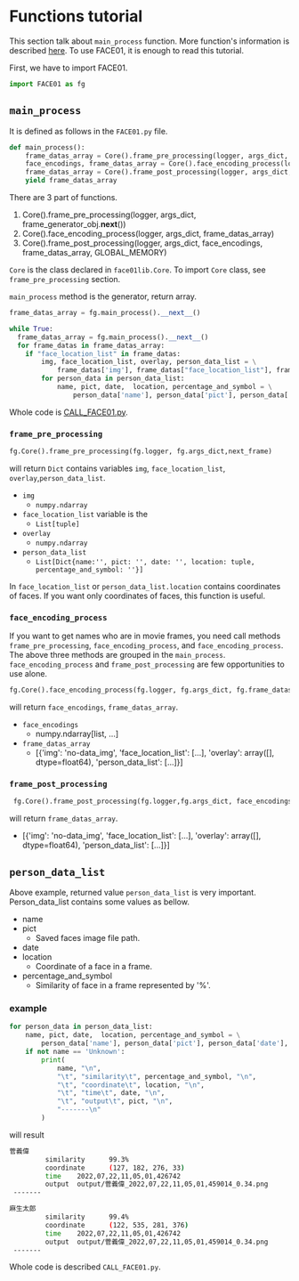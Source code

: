 # Functions tutorial
This section talk about `main_process` function.
More function's information is described [here](doc/../more_functions.md).
To use FACE01, it is enough to read this tutorial.

First, we have to import FACE01.
```python
import FACE01 as fg
```
## `main_process`
It is defined as follows in the `FACE01.py` file.
```python
def main_process():
    frame_datas_array = Core().frame_pre_processing(logger, args_dict, frame_generator_obj.__next__())
    face_encodings, frame_datas_array = Core().face_encoding_process(logger, args_dict, frame_datas_array)
    frame_datas_array = Core().frame_post_processing(logger, args_dict, face_encodings, frame_datas_array, GLOBAL_MEMORY)
    yield frame_datas_array
```
There are 3 part of functions.
1.  Core().frame_pre_processing(logger, args_dict, frame_generator_obj.__next__())
2.  Core().face_encoding_process(logger, args_dict, frame_datas_array)
3.  Core().frame_post_processing(logger, args_dict, face_encodings, frame_datas_array, GLOBAL_MEMORY)

`Core` is the class declared in `face01lib.Core`.
To import `Core` class, see `frame_pre_processing` section.

`main_process` method is the generator, return array.
```python
frame_datas_array = fg.main_process().__next__()
```
```python
while True:
  frame_datas_array = fg.main_process().__next__()
  for frame_datas in frame_datas_array:
    if "face_location_list" in frame_datas:
        img, face_location_list, overlay, person_data_list = \
            frame_datas['img'], frame_datas["face_location_list"], frame_datas["overlay"], frame_datas['person_data_list']
        for person_data in person_data_list:
            name, pict, date,  location, percentage_and_symbol = \
                person_data['name'], person_data['pict'], person_data['date'],  person_data['location'], person_data['percentage_and_symbol']
```
Whole code is [CALL_FACE01.py](../CALL_FACE01.py).


### `frame_pre_processing`
```python
fg.Core().frame_pre_processing(fg.logger, fg.args_dict,next_frame)
```
will return `Dict` contains variables `img`, `face_location_list`, `overlay`,`person_data_list`.
- `img`
  - `numpy.ndarray`
- `face_location_list` variable is the
  -  `List[tuple]`
- `overlay`
  - `numpy.ndarray`
- `person_data_list`
  - `List[Dict{name:'', pict: '', date: '', location: tuple, percentage_and_symbol: ''}]`

In `face_location_list` or `person_data_list.location` contains coordinates of faces. If you want only coordinates of faces, this function is useful.

### `face_encoding_process`
If you want to get names who are in movie frames, you need call methods `frame_pre_processing`, `face_encoding_process`, and `face_encoding_process`.
The above three methods are grouped in the `main_process`.
`face_encoding_process` and `frame_post_processing` are few opportunities to use alone.
```python
fg.Core().face_encoding_process(fg.logger, fg.args_dict, fg.frame_datas_array)
```
will return `face_encodings`, `frame_datas_array`.
- `face_encodings`
  - numpy.ndarray[list, ...]
- `frame_datas_array`
  - [{'img': 'no-data_img', 'face_location_list': [...], 'overlay': array([], dtype=float64), 'person_data_list': [...]}]

### `frame_post_processing`
```python
 fg.Core().frame_post_processing(fg.logger,fg.args_dict, face_encodings, frame_datas_array, fg.GLOBAL_MEMORY)
 ```
will return `frame_datas_array`.
- [{'img': 'no-data_img', 'face_location_list': [...], 'overlay': array([], dtype=float64), 'person_data_list': [...]}]

## `person_data_list`
Above example, returned value `person_data_list` is very important.
Person_data_list contains some values as bellow.
- name
- pict
  - Saved faces image file path.
- date
- location
  - Coordinate of a face in a frame.
- percentage_and_symbol
  - Similarity of face in a frame represented by '%'.

### example
```python
for person_data in person_data_list:
    name, pict, date,  location, percentage_and_symbol = \
        person_data['name'], person_data['pict'], person_data['date'],  person_data['location'], person_data['percentage_and_symbol']
    if not name == 'Unknown':
        print(
            name, "\n",
            "\t", "similarity\t", percentage_and_symbol, "\n",
            "\t", "coordinate\t", location, "\n",
            "\t", "time\t", date, "\n",
            "\t", "output\t", pict, "\n",
            "-------\n"
        )
```
will result 
```bash
菅義偉 
         similarity      99.3% 
         coordinate      (127, 182, 276, 33) 
         time    2022,07,22,11,05,01,426742 
         output  output/菅義偉_2022,07,22,11,05,01,459014_0.34.png 
 -------

麻生太郎 
         similarity      99.4% 
         coordinate      (122, 535, 281, 376) 
         time    2022,07,22,11,05,01,426742 
         output  output/菅義偉_2022,07,22,11,05,01,459014_0.34.png 
 -------
```
Whole code is described `CALL_FACE01.py`.